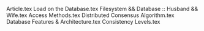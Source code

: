 Article.tex
Load on the Database.tex
Filesystem && Database :: Husband && Wife.tex
Access Methods.tex
Distributed Consensus Algorithm.tex
Database Features & Architecture.tex
Consistency Levels.tex